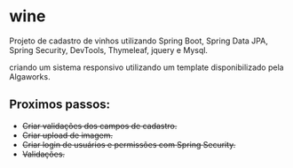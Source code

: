 # wine
Projeto de cadastro de vinhos utilizando Spring Boot, Spring Data JPA, Spring Security, DevTools, Thymeleaf, jquery e Mysql.

criando um sistema responsivo utilizando um template disponibilizado pela Algaworks.

## Proximos passos:
- ~~Criar validações dos campos de cadastro.~~
- ~~Criar upload de imagem.~~
- ~~Criar login de usuários e permissões com Spring Security.~~
- ~~Validações.~~
